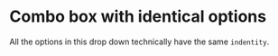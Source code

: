 # Combo box with identical options

All the options in this drop down technically have the same `indentity`.
